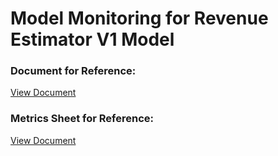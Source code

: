 # Model Monitoring for Revenue Estimator V1 Model

### Document for Reference:
[View Document](https://docs.google.com/document/d/1uKaeLg81_heNZMcIGOxl1I_Gd4Ny0ifKAcptoIwGMNM/edit?usp=sharing)

### Metrics Sheet for Reference: 
[View Document](https://docs.google.com/spreadsheets/d/1Sr8hJmXJwVhbAZQeHWNTstrT_JKORoXHhGbus9lhWB0/edit?usp=sharing)
